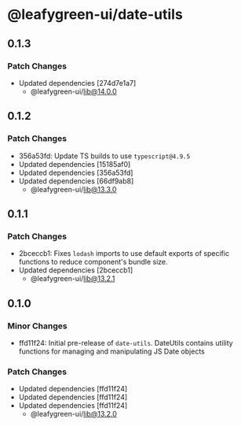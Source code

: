 # @leafygreen-ui/date-utils

## 0.1.3

### Patch Changes

- Updated dependencies [274d7e1a7]
  - @leafygreen-ui/lib@14.0.0

## 0.1.2

### Patch Changes

- 356a53fd: Update TS builds to use `typescript@4.9.5`
- Updated dependencies [15185af0]
- Updated dependencies [356a53fd]
- Updated dependencies [66df9ab8]
  - @leafygreen-ui/lib@13.3.0

## 0.1.1

### Patch Changes

- 2bceccb1: Fixes `lodash` imports to use default exports of specific functions to reduce component's bundle size.
- Updated dependencies [2bceccb1]
  - @leafygreen-ui/lib@13.2.1

## 0.1.0

### Minor Changes

- ffd11f24: Initial pre-release of `date-utils`. DateUtils contains utility functions for managing and manipulating JS Date objects

### Patch Changes

- Updated dependencies [ffd11f24]
- Updated dependencies [ffd11f24]
- Updated dependencies [ffd11f24]
  - @leafygreen-ui/lib@13.2.0
